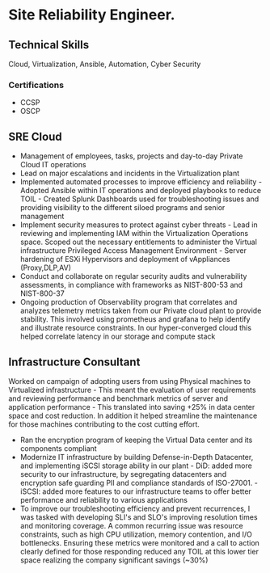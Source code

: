 # Site Reliability Engineer.

## Technical Skills
Cloud, Virtualization, Ansible, Automation, Cyber Security

### Certifications
- CCSP
- OSCP

## SRE Cloud
- Management of employees, tasks, projects and day-to-day Private Cloud IT operations
- Lead on major escalations and incidents in the Virtualization plant
- Implemented automated processes to improve efficiency and reliability
        - Adopted Ansible within IT operations and deployed playbooks to reduce TOIL
        - Created Splunk Dashboards used for troubleshooting issues and providing visibility to the different siloed programs and senior management
- Implement security measures to protect against cyber threats
        - Lead in reviewing and implementing IAM within the Virtualization Operations space. Scoped out the necessary entitlements to administer the Virtual infrastructure Privileged Access Management Environment
        - Server hardening of ESXi Hypervisors and deployment of vAppliances (Proxy,DLP,AV)
-  Conduct and collaborate on regular security audits and vulnerability assessments, in compliance with frameworks as NIST-800-53 and NIST-800-37
- Ongoing production of Observability program that correlates and analyzes telemetry metrics taken from our Private cloud plant to provide stability. This involved using prometheus and grafana to help identify and illustrate resource constraints. In our hyper-converged cloud this helped correlate latency in our storage and compute stack

## Infrastructure Consultant
Worked on campaign of adopting users from using Physical machines to Virtualized infrastructure
        - This meant the evaluation of user requirements and reviewing performance and benchmark metrics of server and application performance
        - This translated into saving +25% in data center space and cost reduction. In addition it helped streamline the maintenance for those machines contributing to the cost cutting effort.
- Ran the encryption program of keeping the Virtual Data center and its components compliant
- Modernize IT infrastructure by building Defense-in-Depth Datacenter, and implementing iSCSI storage ability in our plant
        - DiD: added more security to our infrastructure, by segregating datacenters and encryption safe guarding PII and compliance standards of ISO-27001.
        - iSCSI: added more features to our infrastructure teams to offer better performance and reliability to various applications
- To improve our troubleshooting efficiency and prevent recurrences, I was tasked with developing SLI's and SLO's improving resolution times and monitoring coverage. A common recurring issue was resource constraints, such as high CPU utilization, memory contention, and I/O bottlenecks. Ensuring these metrics were monitored and a call to action clearly defined for those responding reduced any TOIL at this lower tier space realizing the company significant savings (~30%)

